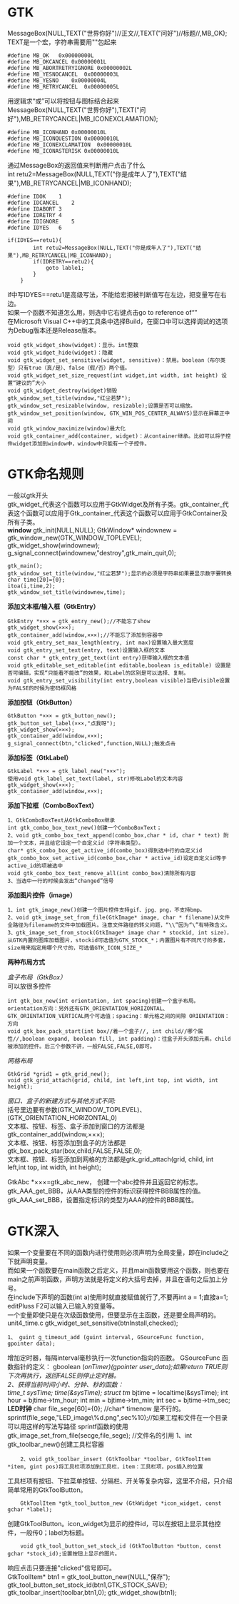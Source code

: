 GTK
====

MessageBox(NULL,TEXT("世界你好")//正文//,TEXT("问好")//标题//,MB_OK);
TEXT是一个宏，字符串需要用""包起来
```
#define	MB_OK	0x00000000L
#define	MB_OKCANCEL	0x00000001L
#define	MB_ABORTRETRYIGNORE	0x00000002L
#define	MB_YESNOCANCEL	0x00000003L
#define	MB_YESNO	0x00000004L
#define	MB_RETRYCANCEL	0x00000005L
```
用逻辑求“或”可以将按钮与图标结合起来  
MessageBox(NULL,TEXT("世界你好"),TEXT("问好"),MB_RETRYCANCEL|MB_ICONEXCLAMATION);  
```
#define MB_ICONHAND	0x00000010L
#define MB_ICONQUESTION	0x00000010L
#define MB_ICONEXCLAMATION	0x00000010L
#define MB_ICONASTERISK	0x00000010L
```
通过MessageBox的返回值来判断用户点击了什么  
int retu2=MessageBox(NULL,TEXT("你是成年人了"),TEXT("结果"),MB_RETRYCANCEL|MB_ICONHAND);  
```
#define IDOK	1
#define IDCANCEL	2
#define IDABORT	3
#define IDRETRY	4
#define IDIGNORE	5
#define IDYES	6

if(IDYES==retu1){
		int retu2=MessageBox(NULL,TEXT("你是成年人了"),TEXT("结果"),MB_RETRYCANCEL|MB_ICONHAND);
		if(IDRETRY==retu2){
			goto lable1;
		}
	}
```
if中写IDYES==retu1是高级写法，不能给宏把被判断值写在左边，把变量写在右边。  
如果一个函数不知道怎么用，则选中它右键点击go to reference of“”  
在Microsoft Visual C++中的工具条中选择Build，在窗口中可以选择调试的选项为Debug版本还是Release版本。  
```
void gtk_widget_show(widget)：显示。int整数
void gtk_widget_hide(widget)：隐藏
void gtk_widget_set_sensitive(widget, sensitive)：禁用。boolean（布尔类型）只有true（真/是）、false（假/否）两个值。
void gtk_widget_set_size_request(int widget,int width, int height) 设置“建议的”大小
void gtk_widget_destroy(widget)销毁
gtk_window_set_title(window,"红尘若梦");
gtk_window_set_resizable(window, resizable);设置是否可以缩放。
gtk_window_set_position(window, GTK_WIN_POS_CENTER_ALWAYS)显示在屏幕正中间
void gtk_window_maximize(window)最大化
void gtk_container_add(container, widget)：从container继承。比如可以将子控件widget添加到window中，window中只能有一个子控件。
```
# GTK命名规则
一般以gtk开头  
gtk_widget_代表这个函数可以应用于GtkWidget及所有子类。gtk_container_代表这个函数可以应用于Gtk_container_代表这个函数可以应用于GtkContainer及所有子类。  
**window**
	gtk_init(NULL,NULL);
	GtkWindow* windownew = gtk_window_new(GTK_WINDOW_TOPLEVEL);
	gtk_widget_show(windownew);
	g_signal_connect(windownew,"destroy",gtk_main_quit,0);

	gtk_main();
	gtk_window_set_title(window,"红尘若梦");显示的必须是字符串如果要显示数字要转换
	char time[20]={0};
	itoa(i,time,2);
	gtk_window_set_title(windownew,time);

**添加文本框/输入框（GtkEntry）**
```
GtkEntry *××× = gtk_entry_new();//不能忘了show
gtk_widget_show(×××);
gtk_container_add(window,×××);//不能忘了添加到容器中
void gtk_entry_set_max_length(entry, int max)设置输入最大宽度
void gtk_entry_set_text(entry, text)设置输入框的文本
const char * gtk_entry_get_text(int entry)获得输入框的文本值
void gtk_editable_set_editable(int editable,boolean is_editable) 设置是否可编辑，实现“只能看不能改”的效果，和Label的区别是可以选择、复制。
void gtk_entry_set_visibility(int entry,boolean visible)当把visible设置为FALSE的时候为密码框风格
```
**添加按钮（GtkButton）**
```
GtkButton *××× = gtk_button_new();
gtk_button_set_label(×××,"点我呀");
gtk_widget_show(×××);
gtk_container_add(window,×××);
g_signal_connect(btn,"clicked",function,NULL);触发点击
```
**添加标签（GtkLabel）**
```
GtkLabel *××× = gtk_label_new("×××");
使用void gtk_label_set_text(label, str)修改Label的文本内容
gtk_widget_show(×××);
gtk_container_add(window,×××);
```
**添加下拉框（ComboBoxText）**
```
1、GtkComboBoxText从GtkComboBox继承
int gtk_combo_box_text_new()创建一个ComboBoxText；
2、void gtk_combo_box_text_append(combo_box,char * id, char * text) 附加一个文本，并且给它设定一个自定义id（字符串类型）。
char* gtk_combo_box_get_active_id(combo_box)得到选中行的自定义id
gtk_combo_box_set_active_id(combo_box,char * active_id)设定自定义id等于active_id的项被选中
void gtk_combo_box_text_remove_all(int combo_box)清除所有内容
3、当选中一行的时候会发出“changed”信号
```
**添加图片控件（image）**
```
1、int gtk_image_new()创建一个图片控件支持gif、jpg、png，不支持bmp。
2、void gtk_image_set_from_file(GtkImage* image, char * filename)从文件全路径为filename的文件中加载图片。注意文件路径的转义问题，“\\”因为“\”有特殊含义。
3、gtk_image_set_from_stock(GtkImage* image char * stockid, int size)，从GTK内置的图库加载图片，stockid可选值为GTK_STOCK_*；内置图片有不同尺寸的多套，size用来指定用哪个尺寸的，可选值GTK_ICON_SIZE_*
```
**两种布局方式**

*盒子布局（GtkBox）*  
可以放很多控件  
```
int gtk_box_new(int orientation, int spacing)创建一个盒子布局。orientation方向：另外还有GTK_ORIENTATION_HORIZONTAL、GTK_ORIENTATION_VERTICAL两个可选值；spacing：单元格之间的间隙 ORIENTATION：方向
void gtk_box_pack_start(int box//着一个盒子//, int child//哪个属性//,boolean expand, boolean fill, int padding)：往盒子开头添加元素。child被添加的控件。后三个参数不讲，一般FALSE,FALSE,0即可。
```
*网格布局*
```
GtkGrid *grid1 = gtk_grid_new();
void gtk_grid_attach(grid, child, int left,int top, int width, int height);
```
*窗口、盒子的新建方式与其他方式不同:*  
括号里边要有参数(GTK_WINDOW_TOPLEVEL)、(GTK_ORIENTATION_HORIZONTAL,0)  
文本框、按钮、标签、盒子添加到窗口的方法都是gtk_container_add(window,×××);  
文本框、按钮、标签添加到盒子的方法都是gtk_box_pack_star(box,child,FALSE,FALSE,0);  
文本框、按钮、标签添加到网格的方法都是gtk_grid_attach(grid, child, int left,int top, int width, int height);  

GtkAbc *×××=gtk_abc_new，	创建一个abc控件并且返回它的标志。  
gtk_AAA_get_BBB，从AAA类型的控件的标识获得控件BBB属性的值。  
gtk_AAA_set_BBB，设置指定标识的类型为AAA的控件的BBB属性。  
# GTK深入
如果一个变量要在不同的函数内进行使用则必须声明为全局变量，即在include之下就声明变量。  
而如果一个函数要在main函数之后定义，并且main函数要用这个函数，则也要在main之前声明函数，声明方法就是将定义的大括号去掉，并且在语句之后加上分号。  
在include下声明的函数(int a)使用时就直接赋值就行了,不要再int a = 1;直接a=1;  
editPluss F2可以输入已输入的变量等。  
一个变量即使只是在次级函数使用，但要显示在主函数，还是要全局声明的。unit4_time.c
gtk_widget_set_sensitive(btnInstall,checked);  
```
1、 guint g_timeout_add (guint interval, GSourceFunc function, gpointer data);
```
增加定时器，每隔interval毫秒执行一次function指向的函数。 GSourceFunc 函数指针的定义： gboolean (*onTimer)(gpointer user_data);如果return TRUE则下次再执行，返回FALSE则停止定时器。  
2、获得当前时间小时、分钟、秒的函数：  
		time_t sysTime;
		time(&sysTime);
		struct tm* bjtime = localtime(&sysTime);
		int hour = bjtime->tm_hour;
		int min = bjtime->tm_min;
		int sec = bjtime->tm_sec;
**LED时钟**
		char file_sege[60]={0};	//char* timenow 是不行的。
		sprintf(file_sege,"LED_image\\%d.png",sec%10);//如果工程和文件在一个目录可以用这样的写法写路径
							sprintf函数的使用
		gtk_image_set_from_file(secge,file_sege);	//文件名的引用
		1、int gtk_toolbar_new()创建工具栏容器

		2、void gtk_toolbar_insert (GtkToolbar *toolbar, GtkToolItem *item, gint pos)将工具栏项添加到工具栏，item：工具栏项，pos插入的位置

工具栏项有按钮、下拉菜单按钮、分隔栏、开关等复杂内容，这里不介绍，只介绍简单常用的GtkToolButton。  

		GtkToolItem *gtk_tool_button_new (GtkWidget *icon_widget, const gchar *label);
创建GtkToolButton。icon_widget为显示的控件id，可以在按钮上显示其他控件，一般传0；label为标题。  

		void gtk_tool_button_set_stock_id (GtkToolButton *button, const gchar *stock_id);设置按钮上显示的图片。  
响应点击只要连接"clicked"信号即可。  
		GtkToolItem* btn1 = gtk_tool_button_new(NULL,"保存");
		gtk_tool_button_set_stock_id(btn1,GTK_STOCK_SAVE);
		gtk_toolbar_insert(toolbar,btn1,0);
		gtk_widget_show(btn1);
